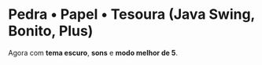 # Pedra • Papel • Tesoura (Java Swing, Bonito, Plus)

Agora com **tema escuro**, **sons** e **modo melhor de 5**.
